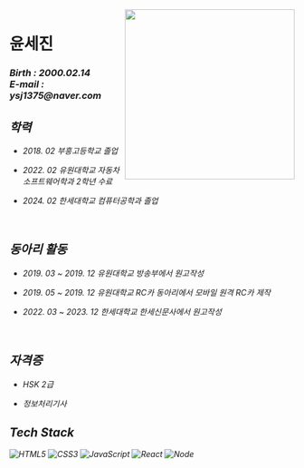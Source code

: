 <img align="right" src="https://user-images.githubusercontent.com/100738553/208301785-1957d865-c807-4078-87af-e13099e6ae97.jpg" width="300"/>

<h1>윤세진</h1>

<p>
  <em>
    <h3>
    Birth : 2000.02.14 <br>
    E-mail : ysj1375@naver.com <br>
    </h3>
  <em>
</p>
<h2>학력</h2>

* <p> 2018. 02 부흥고등학교 졸업
* <p> 2022. 02 유원대학교 자동차소프트웨어학과 2학년 수료
* <p> 2024. 02 한세대학교 컴퓨터공학과 졸업
<br>
    
<h2>동아리 활동</h2>
    
* <p> 2019. 03 ~ 2019. 12 유원대학교 방송부에서 원고작성
* <p> 2019. 05 ~ 2019. 12 유원대학교 RC카 동아리에서 모바일 원격 RC카 제작
* <p> 2022. 03 ~ 2023. 12 한세대학교 한세신문사에서 원고작성
<br>
    
<h2>자격증</h2>
    
* <p> HSK 2급
* <p> 정보처리기사
    
<h2>Tech Stack</h2>

![HTML5](https://img.shields.io/badge/-HTML5-F05032?style=for-the-badge&logo=html5&logoColor=ffffff)
![CSS3](https://img.shields.io/badge/-CSS3-007ACC?style=for-the-badge&logo=css3)
![JavaScript](https://img.shields.io/badge/-JavaScript-%23F7DF1C?style=for-the-badge&logo=javascript&logoColor=000000&labelColor=%23F7DF1C&color=%23FFCE5A)
![React](https://img.shields.io/badge/-React-222222?style=for-the-badge&logo=react)
![Node](https://img.shields.io/badge/-Nodejs-43853d?style=for-the-badge&logo=Node.js&logoColor=white)
<br>
